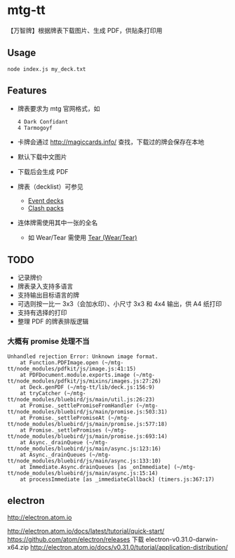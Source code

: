 # mtg-tt
【万智牌】根据牌表下载图片、生成 PDF，供贴条打印用

## Usage
```
node index.js my_deck.txt
```

## Features
* 牌表要求为 mtg 官网格式，如

   ```
   4 Dark Confidant
   4 Tarmogoyf
   ```

* 卡牌会通过 http://magiccards.info/ 查找，下载过的牌会保存在本地
* 默认下载中文图片
* 下载后会生成 PDF
* 牌表（decklist）可参见
  * [Event decks](http://mtgsalvation.gamepedia.com/Event_deck)
  * [Clash packs](http://mtgsalvation.gamepedia.com/Clash_pack)
* 连体牌需使用其中一张的全名
  * 如 Wear/Tear 需使用 [Tear (Wear/Tear)](http://magiccards.info/dgm/en/135b.html)

## TODO
* 记录牌价
* 牌表录入支持多语言
* 支持输出目标语言的牌
* 可选则按一比一 3x3（会加水印）、小尺寸 3x3 和 4x4 输出，供 A4 纸打印
* 支持有选择的打印
* 整理 PDF 的牌表排版逻辑


### 大概有 promise 处理不当
```
Unhandled rejection Error: Unknown image format.
    at Function.PDFImage.open (~/mtg-tt/node_modules/pdfkit/js/image.js:41:15)
    at PDFDocument.module.exports.image (~/mtg-tt/node_modules/pdfkit/js/mixins/images.js:27:26)
    at Deck.genPDF (~/mtg-tt/lib/deck.js:156:9)
    at tryCatcher (~/mtg-tt/node_modules/bluebird/js/main/util.js:26:23)
    at Promise._settlePromiseFromHandler (~/mtg-tt/node_modules/bluebird/js/main/promise.js:503:31)
    at Promise._settlePromiseAt (~/mtg-tt/node_modules/bluebird/js/main/promise.js:577:18)
    at Promise._settlePromises (~/mtg-tt/node_modules/bluebird/js/main/promise.js:693:14)
    at Async._drainQueue (~/mtg-tt/node_modules/bluebird/js/main/async.js:123:16)
    at Async._drainQueues (~/mtg-tt/node_modules/bluebird/js/main/async.js:133:10)
    at Immediate.Async.drainQueues [as _onImmediate] (~/mtg-tt/node_modules/bluebird/js/main/async.js:15:14)
    at processImmediate [as _immediateCallback] (timers.js:367:17)
```

## electron

http://electron.atom.io

http://electron.atom.io/docs/latest/tutorial/quick-start/
https://github.com/atom/electron/releases 下载 electron-v0.31.0-darwin-x64.zip
http://electron.atom.io/docs/v0.31.0/tutorial/application-distribution/



